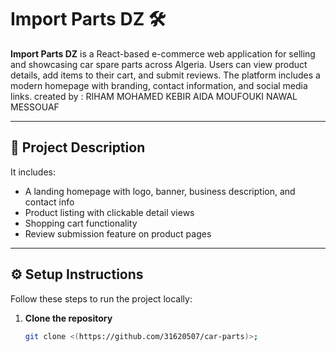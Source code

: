 # Import Parts DZ 🛠️

**Import Parts DZ** is a React-based e-commerce web application for selling and showcasing car spare parts across Algeria. Users can view product details, add items to their cart, and submit reviews. The platform includes a modern homepage with branding, contact information, and social media links.
created by : RIHAM MOHAMED KEBIR 
             AIDA  MOUFOUKI
             NAWAL MESSOUAF

---

## 🚀 Project Description

 It includes:

- A landing homepage with logo, banner, business description, and contact info
- Product listing with clickable detail views
- Shopping cart functionality
- Review submission feature on product pages

---

## ⚙️ Setup Instructions

Follow these steps to run the project locally:

1. **Clone the repository**
   ```bash
   git clone <(https://github.com/31620507/car-parts)>;

